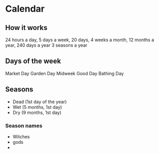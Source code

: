 
# Calendar

## How it works

24 hours a day, 5 days a week, 20 days, 4 weeks a month, 12 months a year, 240 days a year
3 seasons a year

## Days of the week

Market Day
Garden Day
Midweek
Good Day
Bathing Day

## Seasons

- Dead (1st day of the year)
- Wet (5 months, 1st day)
- Dry (9 months, 1st day)

### Season names
- Witches
- gods
- 